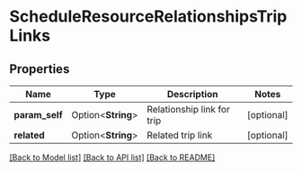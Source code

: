 # ScheduleResourceRelationshipsTripLinks

## Properties

Name | Type | Description | Notes
------------ | ------------- | ------------- | -------------
**param_self** | Option<**String**> | Relationship link for trip | [optional]
**related** | Option<**String**> | Related trip link | [optional]

[[Back to Model list]](../README.md#documentation-for-models) [[Back to API list]](../README.md#documentation-for-api-endpoints) [[Back to README]](../README.md)


